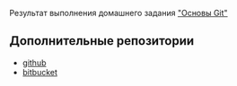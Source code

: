 Результат выполнения домашнего задания ["Основы Git"](https://github.com/netology-code/sysadm-homeworks/blob/devsys10/02-git-02-base/README.md)

## Дополнительные репозитории
* [github](https://gitlab.com/pavelmega/devops-netology)
* [bitbucket](https://bitbucket.org/pavelmega/devops-netology/src/main/)